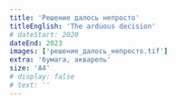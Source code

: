 ```yaml
---
title: 'Решение далось непросто'
titleEnglish: 'The arduous decision'
# dateStart: 2020
dateEnd: 2023
images: ['решение_далось_непросто.tif']
extra: 'бумага, акварель'
size: 'А4'
# display: false
# text: ''
---
```

